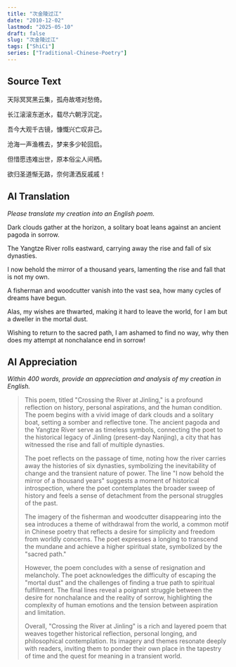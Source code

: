 ```yaml
---
title: "次金陵过江"
date: "2010-12-02"
lastmod: "2025-05-10"
draft: false
slug: "次金陵过江"
tags: ["ShiCi"]
series: ["Traditional-Chinese-Poetry"]
---
```


## Source Text

天际冥冥黑云集，孤舟故塔对愁倚。

长江滚滚东逝水，载尽六朝浮沉定。

吾今大观千古镜，慷慨兴亡叹非己。

沧海一声渔樵去，梦来多少轮回启。

但惜愿违难出世，原本俗尘人间栖。

欲归圣道惭无路，奈何潇洒反戚戚！

## AI Translation

*Please translate my creation into an English poem.*

Dark clouds gather at the horizon, a solitary boat leans against an ancient pagoda in sorrow.

The Yangtze River rolls eastward, carrying away the rise and fall of six dynasties.

I now behold the mirror of a thousand years, lamenting the rise and fall that is not my own.

A fisherman and woodcutter vanish into the vast sea, how many cycles of dreams have begun.

Alas, my wishes are thwarted, making it hard to leave the world, for I am but a dweller in the mortal dust.

Wishing to return to the sacred path, I am ashamed to find no way, why then does my attempt at nonchalance end in sorrow!

## AI Appreciation

*Within 400 words, provide an appreciation and analysis of my creation in English.*

>This poem, titled "Crossing the River at Jinling," is a profound reflection on history, personal aspirations, and the human condition. The poem begins with a vivid image of dark clouds and a solitary boat, setting a somber and reflective tone. The ancient pagoda and the Yangtze River serve as timeless symbols, connecting the poet to the historical legacy of Jinling (present-day Nanjing), a city that has witnessed the rise and fall of multiple dynasties.
>
>The poet reflects on the passage of time, noting how the river carries away the histories of six dynasties, symbolizing the inevitability of change and the transient nature of power. The line "I now behold the mirror of a thousand years" suggests a moment of historical introspection, where the poet contemplates the broader sweep of history and feels a sense of detachment from the personal struggles of the past.
>
>The imagery of the fisherman and woodcutter disappearing into the sea introduces a theme of withdrawal from the world, a common motif in Chinese poetry that reflects a desire for simplicity and freedom from worldly concerns. The poet expresses a longing to transcend the mundane and achieve a higher spiritual state, symbolized by the "sacred path."
>
>However, the poem concludes with a sense of resignation and melancholy. The poet acknowledges the difficulty of escaping the "mortal dust" and the challenges of finding a true path to spiritual fulfillment. The final lines reveal a poignant struggle between the desire for nonchalance and the reality of sorrow, highlighting the complexity of human emotions and the tension between aspiration and limitation.
>
>Overall, "Crossing the River at Jinling" is a rich and layered poem that weaves together historical reflection, personal longing, and philosophical contemplation. Its imagery and themes resonate deeply with readers, inviting them to ponder their own place in the tapestry of time and the quest for meaning in a transient world.

